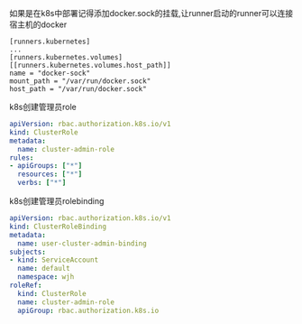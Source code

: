 如果是在k8s中部署记得添加docker.sock的挂载,让runner启动的runner可以连接宿主机的docker

```
[runners.kubernetes]
...
[runners.kubernetes.volumes]
[[runners.kubernetes.volumes.host_path]]
name = "docker-sock"
mount_path = "/var/run/docker.sock"
host_path = "/var/run/docker.sock"
```

k8s创建管理员role
```yaml
apiVersion: rbac.authorization.k8s.io/v1
kind: ClusterRole
metadata:
  name: cluster-admin-role
rules:
- apiGroups: ["*"]
  resources: ["*"]
  verbs: ["*"]
```
k8s创建管理员rolebinding
```yaml
apiVersion: rbac.authorization.k8s.io/v1
kind: ClusterRoleBinding
metadata:
  name: user-cluster-admin-binding
subjects:
- kind: ServiceAccount
  name: default
  namespace: wjh
roleRef:
  kind: ClusterRole
  name: cluster-admin-role
  apiGroup: rbac.authorization.k8s.io
```